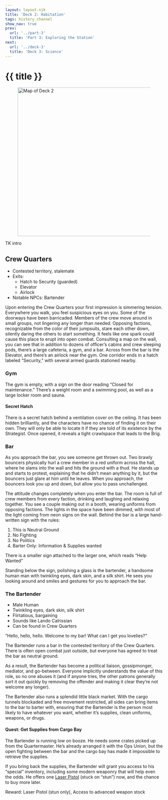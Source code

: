 ```yaml
---
layout: layout.njk
title: 'Deck 2: Habitation'
tags: history_channel
show_nav: true
prev:
  url: '../part-3'
  title: 'Part 3: Exploring the Station'
next:
  url: '../deck-3'
  title: 'Deck 3: Science'
---
```


# {{ title }}

<figure>
  <a href="/images/deck-02-labels@2490.webp">
    <img
      alt="Map of Deck 2"
      sizes="(min-width: 850px) 830px, 100vw"
      src="/images/deck-02-labels@830.webp"
      srcset="
        /images/deck-02-labels@830.webp 830w,
        /images/deck-02-labels@1660.webp 1660w,
        /images/deck-02-labels@2490.webp 2490w"
      width="830"
      height="476"
      />
  </a>
</figure>

TK intro

## Crew Quarters

- Contested territory, stalemate
- Exits:
  - Hatch to Security (guarded)
  - Elevator
  - Airlock
- Notable NPCs: Bartender

Upon entering the Crew Quarters your first impression is simmering tension. Everywhere you walk, you feel suspicious eyes on you. Some of the doorways have been barricaded. Members of the crew move around in small groups, not lingering any longer than needed. Opposing factions, recognizable from the color of their jumpsuits, stare each other down, silently daring the others to start something. It feels like one spark could cause this place to erupt into open combat. Consulting a map on the wall, you can see that in addition to dozens of officer’s cabins and crew sleeping pods, there’s a large cafeteria, a gym, and a bar. Across from the bar is the Elevator, and there’s an airlock near the gym. One corridor ends in a hatch labeled “Security,” with several armed guards stationed nearby.

### Gym

The gym is empty, with a sign on the door reading “Closed for maintenance.” There’s a weight room and a swimming pool, as well as a large locker room and sauna.

#### Secret Hatch

There is a secret hatch behind a ventilation cover on the ceiling. It has been hidden brilliantly, and the characters have no chance of finding it on their own. They will only be able to locate it if they are told of its existence by the Strategist. Once opened, it reveals a tight crawlspace that leads to the Brig.

### Bar

As you approach the bar, you see someone get thrown out. Two brawly bouncers physically hurl a crew member in a red uniform across the hall, where he slams into the wall and hits the ground with a thud. He stands up and starts to protest, explaining that he didn’t mean anything by it, but the bouncers just glare at him until he leaves. When you approach, the bouncers look you up and down, but allow you to pass unchallenged.

The attitude changes completely when you enter the bar. The room is full of crew members from every faction, drinking and laughing and relaxing together. You see a couple making out in a booth, wearing uniforms from opposing factions. The lights in the space have been dimmed, with most of the light coming from neon signs on the wall. Behind the bar is a large hand-written sign with the rules:

<aside class="block-torn-paper">

1. This is Neutral Ground
1. No Fighting
1. No Politics
1. Barter Only: Information & Supplies wanted

</aside>

There is a smaller sign attached to the larger one, which reads “Help Wanted”

Standing below the sign, polishing a glass is the bartender, a handsome human man with twinkling eyes, dark skin, and a silk shirt. He sees you looking around and smiles and gestures for you to approach the bar.

### The Bartender

- Male Human
- Twinkling eyes, dark skin, silk shirt
- Flirtatious, bargaining
- Sounds like Lando Calrissian
- Can be found in Crew Quarters

“Hello, hello, hello. Welcome to my bar! What can I get you lovelies?”

The Bartender runs a bar in the contested territory of the Crew Quarters. There is often open combat just outside, but everyone has agreed to treat the bar as neutral ground.

As a result, the Bartender has become a political liaison, gossipmonger, mediator, and go-between. Everyone implicitly understands the value of this role, so no one abuses it (and if anyone tries, the other patrons generally sort it out quickly by removing the offender and making it clear they’re not welcome any longer).

The Bartender also runs a splendid little black market. With the cargo tunnels blockaded and free movement restricted, all sides can bring items to the bar to barter with, ensuring that the Bartender is the person most likely to have whatever you want, whether it’s supplies, clean uniforms, weapons, or drugs.

#### Quest: Get Supplies from Cargo Bay

The Bartender is running low on booze. He needs some crates picked up from the Quartermaster. He’s already arranged it with the Ops Union, but the open fighting between the bar and the cargo bay has made it impossible to retrieve the supplies.

If you bring back the supplies, the Bartender will grant you access to his “special” inventory, including some modern weaponry that will help even the odds. He offers one [Laser Pistol](https://www.dndbeyond.com/equipment/laser-pistol) (stuck on “stun”) now, and the chance to buy more later.

Reward: Laser Pistol (stun only), Access to advanced weapon stock
